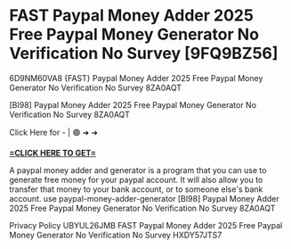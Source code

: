 # FAST Paypal Money Adder 2025 Free Paypal Money Generator No Verification No Survey [9FQ9BZ56]

6D9NM60VA8 {FAST} Paypal Money Adder 2025 Free Paypal Money Generator No Verification No Survey 8ZA0AQT

[BI98] Paypal Money Adder 2025 Free Paypal Money Generator No Verification No Survey 8ZA0AQT

Click Here for - | 🟢 ➜ ➜ 

**[=CLICK HERE TO GET=](https://www.google.com/url?q=https%3A%2F%2Fappbitly.com%2FLfnyn)**

A paypal money adder and generator is a program that you can use to generate free money for your paypal account. It will also allow you to transfer that money to your bank account, or to someone else's bank account. use paypal-money-adder-generator [BI98] Paypal Money Adder 2025 Free Paypal Money Generator No Verification No Survey 8ZA0AQT

Privacy Policy UBYUL26JMB FAST Paypal Money Adder 2025 Free Paypal Money Generator No Verification No Survey HXDY57JTS7

